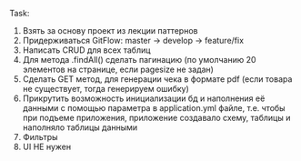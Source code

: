 Task:
1. Взять за основу проект из лекции паттернов
2. Придерживаться GitFlow: master -> develop -> feature/fix
3. Написать CRUD для всех таблиц
4. Для метода .findAll() сделать пагинацию (по умолчанию 20 элементов на странице, если pagesize не задан)
5. Сделать GET метод, для генерации чека в формате pdf (если товара не существует, тогда генерируем ошибку)
6. Прикрутить возможность инициализации бд и наполнения её данными с помощью параметра в application.yml файле, т.е. чтобы при подъеме приложения,  приложение создавало схему, таблицы и наполняло таблицы данными
7. Фильтры
8. UI НЕ нужен